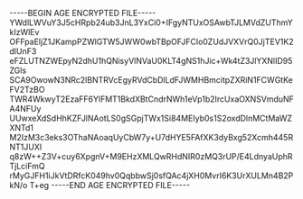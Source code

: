 -----BEGIN AGE ENCRYPTED FILE-----
YWdlLWVuY3J5cHRpb24ub3JnL3YxCi0+IFgyNTUxOSAwbTJLMVdZUThmYkIzWlEv
OFFpaEljZ1JKampPZWlGTW5JWW0wbTBpOFJFClo0ZUdJVXVrQ0JjTEV1K2dlUnF3
eFZLUTNZWEpyN2dhU1hQNisyVlNVaU0KLT4gNS1hJic+Wk4tZ3JlYXNlID95ZGls
SCA9OwowN3NRc2lBNTRVcEgyRVdCbDlLdFJWMHBmcitpZXRiN1FCWGtKeFV2TzBO
TWR4WkwyT2EzaFF6YlFMT1BkdXBtCndrNWh1eVp1b2IrcUxaOXNSVmduNFA4NFUy
UUwxeXdSdHhKZFJlNAotLS0gSGpjTWx1Si84MEIyb0s1S2oxdDlnMCtMaWZXNTd1
M2IzM3c3eks3OThaNAoaqUyCbW7y+U7dHYE5FAfXK3dyBxg52Xcmh445RNT1JUXI
q8zW++Z3V+cuy6XpgnV+M9EHzXMLQwRHdNIR0zMQ3rUP/E4LdnyaUphRTjLciFmQ
rMyGJFH1iJkVtDRfcK049hv0QqbbwSj0sfQAc4jXH0MvrI6K3UrXULMn4B2PkN/o
T+eg
-----END AGE ENCRYPTED FILE-----

